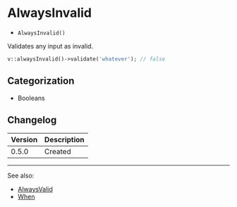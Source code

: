 # AlwaysInvalid

- `AlwaysInvalid()`

Validates any input as invalid.

```php
v::alwaysInvalid()->validate('whatever'); // false
```

## Categorization

- Booleans

## Changelog

Version | Description
--------|-------------
  0.5.0 | Created

***
See also:

- [AlwaysValid](AlwaysValid.md)
- [When](When.md)
